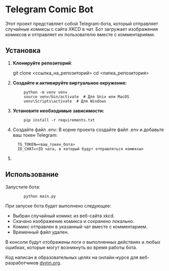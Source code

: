 # Telegram Comic Bot

Этот проект представляет собой Telegram-бота, который отправляет случайные комиксы с сайта XKCD в чат. Бот загружает изображения комиксов и отправляет их пользователю вместе с комментариями.


## Установка

1. **Клонируйте репозиторий**:

   git clone <ссылка_на_репозиторий>
   cd <папка_репозитория>
   
2. **Создайте и активируйте виртуальное окружение:**
```console
        python -m venv venv
        source venv/bin/activate  # Для Unix или MacOS
        venv\Scripts\activate  # Для Windows
```

3. **Установите необходимые зависимости:**
```console
        pip install -r requirements.txt
```

4. Создайте файл .env: 
В корне проекта создайте файл .env и добавьте ваш токен Telegram:

         TG_TOKEN=<ваш_токен_бота>
         ID_CHAT=<ID чата, в который будут отправляться комиксы>
5. 
## Использование

Запустите бота:
```console
        python main.py
```
При запуске бота будет выполнено следующее:

- Выбран случайный комикс из веб-сайта xkcd.
- Скачано изображение комикса и сохранено локально.
- Комикс отправлен в указанный чат вместе с комментарием.
- Временный файл удален.

В консоли будут отображены логи о выполненных действиях и любых ошибках, которые могут возникнуть во время работы бота.

Код написан в образовательных целях на онлайн-курсе для веб-разработчиков [dvmn.org](https://dvmn.org/).
